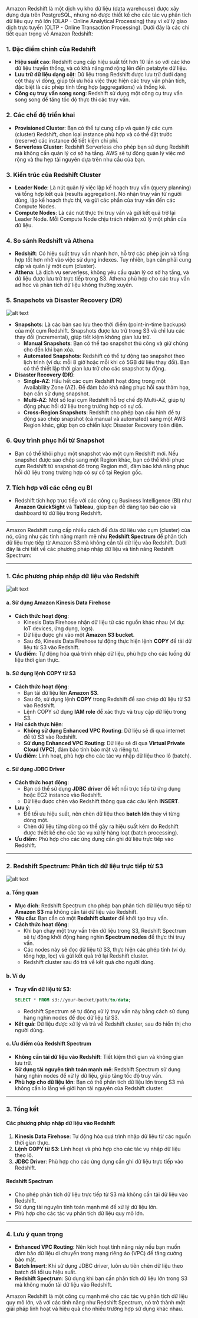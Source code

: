 Amazon Redshift là một dịch vụ kho dữ liệu (data warehouse) được xây dựng dựa trên PostgreSQL, nhưng nó được thiết kế cho các tác vụ phân tích dữ liệu quy mô lớn (OLAP - Online Analytical Processing) thay vì xử lý giao dịch trực tuyến (OLTP - Online Transaction Processing). Dưới đây là các chi tiết quan trọng về Amazon Redshift:

### 1. **Đặc điểm chính của Redshift**

- **Hiệu suất cao**: Redshift cung cấp hiệu suất tốt hơn 10 lần so với các kho dữ liệu truyền thống, và có khả năng mở rộng lên đến petabyte dữ liệu.
- **Lưu trữ dữ liệu dạng cột**: Dữ liệu trong Redshift được lưu trữ dưới dạng cột thay vì dòng, giúp tối ưu hóa việc thực hiện các truy vấn phân tích, đặc biệt là các phép tính tổng hợp (aggregations) và thống kê.
- **Công cụ truy vấn song song**: Redshift sử dụng một công cụ truy vấn song song để tăng tốc độ thực thi các truy vấn.

### 2. **Các chế độ triển khai**

- **Provisioned Cluster**: Bạn có thể tự cung cấp và quản lý các cụm (cluster) Redshift, chọn loại instance phù hợp và có thể đặt trước (reserve) các instance để tiết kiệm chi phí.
- **Serverless Cluster**: Redshift Serverless cho phép bạn sử dụng Redshift mà không cần quản lý cơ sở hạ tầng. AWS sẽ tự động quản lý việc mở rộng và thu hẹp tài nguyên dựa trên nhu cầu của bạn.

### 3. **Kiến trúc của Redshift Cluster**

- **Leader Node**: Là nút quản lý việc lập kế hoạch truy vấn (query planning) và tổng hợp kết quả (results aggregation). Nó nhận truy vấn từ người dùng, lập kế hoạch thực thi, và gửi các phần của truy vấn đến các Compute Nodes.
- **Compute Nodes**: Là các nút thực thi truy vấn và gửi kết quả trở lại Leader Node. Mỗi Compute Node chịu trách nhiệm xử lý một phần của dữ liệu.

### 4. **So sánh Redshift và Athena**

- **Redshift**: Có hiệu suất truy vấn nhanh hơn, hỗ trợ các phép join và tổng hợp tốt hơn nhờ vào việc sử dụng indexes. Tuy nhiên, bạn cần phải cung cấp và quản lý một cụm (cluster).
- **Athena**: Là dịch vụ serverless, không yêu cầu quản lý cơ sở hạ tầng, và dữ liệu được lưu trữ trực tiếp trong S3. Athena phù hợp cho các truy vấn ad hoc và phân tích dữ liệu không thường xuyên.

### 5. **Snapshots và Disaster Recovery (DR)**

![alt text](redshift-Snapshots-DR.png)

- **Snapshots**: Là các bản sao lưu theo thời điểm (point-in-time backups) của một cụm Redshift. Snapshots được lưu trữ trong S3 và chỉ lưu các thay đổi (incremental), giúp tiết kiệm không gian lưu trữ.
  - **Manual Snapshots**: Bạn có thể tạo snapshot thủ công và giữ chúng cho đến khi bạn xóa.
  - **Automated Snapshots**: Redshift có thể tự động tạo snapshot theo lịch trình (ví dụ: mỗi 8 giờ hoặc mỗi khi có 5GB dữ liệu thay đổi). Bạn có thể thiết lập thời gian lưu trữ cho các snapshot tự động.
- **Disaster Recovery (DR)**:
  - **Single-AZ**: Hầu hết các cụm Redshift hoạt động trong một Availability Zone (AZ). Để đảm bảo khả năng phục hồi sau thảm họa, bạn cần sử dụng snapshot.
  - **Multi-AZ**: Một số loại cụm Redshift hỗ trợ chế độ Multi-AZ, giúp tự động phục hồi dữ liệu trong trường hợp có sự cố.
  - **Cross-Region Snapshots**: Redshift cho phép bạn cấu hình để tự động sao chép snapshot (cả manual và automated) sang một AWS Region khác, giúp bạn có chiến lược Disaster Recovery toàn diện.

### 6. **Quy trình phục hồi từ Snapshot**

- Bạn có thể khôi phục một snapshot vào một cụm Redshift mới. Nếu snapshot được sao chép sang một Region khác, bạn có thể khôi phục cụm Redshift từ snapshot đó trong Region mới, đảm bảo khả năng phục hồi dữ liệu trong trường hợp có sự cố tại Region gốc.

### 7. **Tích hợp với các công cụ BI**

- Redshift tích hợp trực tiếp với các công cụ Business Intelligence (BI) như **Amazon QuickSight** và **Tableau**, giúp bạn dễ dàng tạo báo cáo và dashboard từ dữ liệu trong Redshift.

---

Amazon Redshift cung cấp nhiều cách để đưa dữ liệu vào cụm (cluster) của nó, cũng như các tính năng mạnh mẽ như **Redshift Spectrum** để phân tích dữ liệu trực tiếp từ Amazon S3 mà không cần tải dữ liệu vào Redshift. Dưới đây là chi tiết về các phương pháp nhập dữ liệu và tính năng Redshift Spectrum:

---

### 1. **Các phương pháp nhập dữ liệu vào Redshift**

![alt text](Redshift-insert-data.png)

#### **a. Sử dụng Amazon Kinesis Data Firehose**

- **Cách thức hoạt động**:
  - Kinesis Data Firehose nhận dữ liệu từ các nguồn khác nhau (ví dụ: IoT devices, ứng dụng, logs).
  - Dữ liệu được ghi vào một **Amazon S3 bucket**.
  - Sau đó, Kinesis Data Firehose tự động thực hiện lệnh **COPY** để tải dữ liệu từ S3 vào Redshift.
- **Ưu điểm**: Tự động hóa quá trình nhập dữ liệu, phù hợp cho các luồng dữ liệu thời gian thực.

#### **b. Sử dụng lệnh COPY từ S3**

- **Cách thức hoạt động**:
  - Bạn tải dữ liệu lên **Amazon S3**.
  - Sau đó, sử dụng lệnh **COPY** trong Redshift để sao chép dữ liệu từ S3 vào Redshift.
  - Lệnh COPY sử dụng **IAM role** để xác thực và truy cập dữ liệu trong S3.
- **Hai cách thực hiện**:
  - **Không sử dụng Enhanced VPC Routing**: Dữ liệu sẽ đi qua internet để từ S3 vào Redshift.
  - **Sử dụng Enhanced VPC Routing**: Dữ liệu sẽ đi qua **Virtual Private Cloud (VPC)**, đảm bảo tính bảo mật và riêng tư.
- **Ưu điểm**: Linh hoạt, phù hợp cho các tác vụ nhập dữ liệu theo lô (batch).

#### **c. Sử dụng JDBC Driver**

- **Cách thức hoạt động**:
  - Bạn có thể sử dụng **JDBC driver** để kết nối trực tiếp từ ứng dụng hoặc EC2 instance vào Redshift.
  - Dữ liệu được chèn vào Redshift thông qua các câu lệnh **INSERT**.
- **Lưu ý**:
  - Để tối ưu hiệu suất, nên chèn dữ liệu theo **batch lớn** thay vì từng dòng một.
  - Chèn dữ liệu từng dòng có thể gây ra hiệu suất kém do Redshift được thiết kế cho các tác vụ xử lý hàng loạt (batch processing).
- **Ưu điểm**: Phù hợp cho các ứng dụng cần ghi dữ liệu trực tiếp vào Redshift.

---

### 2. **Redshift Spectrum: Phân tích dữ liệu trực tiếp từ S3**

![alt text](Redshift-Spectrum.png)

#### **a. Tổng quan**

- **Mục đích**: Redshift Spectrum cho phép bạn phân tích dữ liệu trực tiếp từ **Amazon S3** mà không cần tải dữ liệu vào Redshift.
- **Yêu cầu**: Bạn cần có một **Redshift cluster** để khởi tạo truy vấn.
- **Cách thức hoạt động**:
  - Khi bạn chạy một truy vấn trên dữ liệu trong S3, Redshift Spectrum sẽ tự động khởi động hàng nghìn **Spectrum nodes** để thực thi truy vấn.
  - Các nodes này sẽ đọc dữ liệu từ S3, thực hiện các phép tính (ví dụ: tổng hợp, lọc) và gửi kết quả trở lại Redshift cluster.
  - Redshift cluster sau đó trả về kết quả cho người dùng.

#### **b. Ví dụ**

- **Truy vấn dữ liệu từ S3**:
  ```sql
  SELECT * FROM s3://your-bucket/path/to/data;
  ```
  - Redshift Spectrum sẽ tự động xử lý truy vấn này bằng cách sử dụng hàng nghìn nodes để đọc dữ liệu từ S3.
- **Kết quả**: Dữ liệu được xử lý và trả về Redshift cluster, sau đó hiển thị cho người dùng.

#### **c. Ưu điểm của Redshift Spectrum**

- **Không cần tải dữ liệu vào Redshift**: Tiết kiệm thời gian và không gian lưu trữ.
- **Sử dụng tài nguyên tính toán mạnh mẽ**: Redshift Spectrum sử dụng hàng nghìn nodes để xử lý dữ liệu, giúp tăng tốc độ truy vấn.
- **Phù hợp cho dữ liệu lớn**: Bạn có thể phân tích dữ liệu lớn trong S3 mà không cần lo lắng về giới hạn tài nguyên của Redshift cluster.

---

### 3. **Tổng kết**

#### **Các phương pháp nhập dữ liệu vào Redshift**

1. **Kinesis Data Firehose**: Tự động hóa quá trình nhập dữ liệu từ các nguồn thời gian thực.
2. **Lệnh COPY từ S3**: Linh hoạt và phù hợp cho các tác vụ nhập dữ liệu theo lô.
3. **JDBC Driver**: Phù hợp cho các ứng dụng cần ghi dữ liệu trực tiếp vào Redshift.

#### **Redshift Spectrum**

- Cho phép phân tích dữ liệu trực tiếp từ S3 mà không cần tải dữ liệu vào Redshift.
- Sử dụng tài nguyên tính toán mạnh mẽ để xử lý dữ liệu lớn.
- Phù hợp cho các tác vụ phân tích dữ liệu quy mô lớn.

---

### 4. **Lưu ý quan trọng**

- **Enhanced VPC Routing**: Nên kích hoạt tính năng này nếu bạn muốn đảm bảo dữ liệu di chuyển trong mạng riêng ảo (VPC) để tăng cường bảo mật.
- **Batch Insert**: Khi sử dụng JDBC driver, luôn ưu tiên chèn dữ liệu theo batch để tối ưu hiệu suất.
- **Redshift Spectrum**: Sử dụng khi bạn cần phân tích dữ liệu lớn trong S3 mà không muốn tải dữ liệu vào Redshift.

Amazon Redshift là một công cụ mạnh mẽ cho các tác vụ phân tích dữ liệu quy mô lớn, và với các tính năng như Redshift Spectrum, nó trở thành một giải pháp linh hoạt và hiệu quả cho nhiều trường hợp sử dụng khác nhau.
